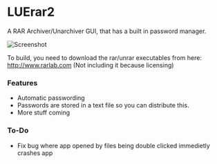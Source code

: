 # LUErar2

A RAR Archiver/Unarchiver GUI, that has a built in password manager.

![Screenshot](http://i.imgur.com/aHrwmAw.png)

To build, you need to download the rar/unrar executables from here: http://www.rarlab.com (Not including it because licensing)

### Features
* Automatic passwording
* Passwords are stored in a text file so you can distribute this.
* More stuff coming

### To-Do
- Fix bug where app opened by files being double clicked immedietly crashes app
